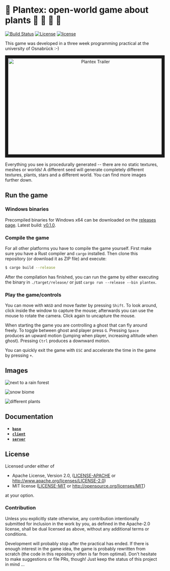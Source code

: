 # :seedling: Plantex: open-world game about plants :evergreen_tree: :leaves: :herb: :palm_tree:

[![Build Status](https://travis-ci.org/OsnaCS/plantex.svg?branch=master)](https://travis-ci.org/OsnaCS/plantex)
[![License](https://img.shields.io/github/license/OsnaCS/plantex.svg)](http://www.apache.org/licenses/LICENSE-2.0)
[![license](https://img.shields.io/github/license/mashape/apistatus.svg?maxAge=2592000)](http://opensource.org/licenses/MIT)

This game was developed in a three week programming practical at the university of Osnabrück :-)

<p align="center"><a href="http://www.youtube.com/watch?feature=player_embedded&v=X1E-dWKzm-Y
" target="_blank"><img src="http://i.imgur.com/pXSWW5f.jpg" 
alt="Plantex Trailer" width="558" height="315" border="10"></img></a></p>

Everything you see is procedurally generated -- there are no static textures, meshes or worlds! A different seed will generate completely different textures, plants, stars and a different world. You can find more images further down.

## Run the game

### Windows binaries

Precompiled binaries for Windows x64 can be downloaded on the [releases page](https://github.com/OsnaCS/plantex/releases). Latest build: [v0.1.0](https://github.com/OsnaCS/plantex/releases/download/v0.1.0/plantex-win.zip).

### Compile the game

For all other platforms you have to compile the game yourself. First make sure you have a Rust compiler and `cargo` installed. Then clone this repository (or download it as ZIP file) and execute:

```bash
$ cargo build --release
```

After the compilation has finished, you can run the game by either executing the binary in `./target/release/` or just `cargo run --release --bin plantex`. 

### Play the game/controls

You can move with `WASD` and move faster by pressing `Shift`. To look around, click inside the window to capture the mouse; afterwards you can use the mouse to rotate the camera. Click again to uncapture the mouse.

When starting the game you are controlling a ghost that can fly around freely. To toggle between ghost and player press `G`. Pressing `Space` produces an upward motion (jumping when player, increasing altitude when ghost). Pressing `Ctrl` produces a downward motion.

You can quickly exit the game with `ESC` and accelerate the time in the game by pressing `+`.

## Images

![next to a rain forest](http://i.imgur.com/MqHlejR.jpg)

![snow biome](http://i.imgur.com/NpCoJIg.jpg)

![different plants](http://i.imgur.com/LLGLWNy.png)

## Documentation

- [**`base`**](https://osnacs.github.io/plantex/base/index.html)
- [**`client`**](https://osnacs.github.io/plantex/client/index.html)
- [**`server`**](https://osnacs.github.io/plantex/server/index.html)

## License

Licensed under either of

 * Apache License, Version 2.0, ([LICENSE-APACHE](LICENSE-APACHE) or http://www.apache.org/licenses/LICENSE-2.0)
 * MIT license ([LICENSE-MIT](LICENSE-MIT) or http://opensource.org/licenses/MIT)

at your option.

### Contribution

Unless you explicitly state otherwise, any contribution intentionally submitted
for inclusion in the work by you, as defined in the Apache-2.0 license, shall be dual licensed as above, without any
additional terms or conditions.

Development will probably stop after the practical has ended. If there is enough interest in the game idea, the game is probably rewritten from scratch (the code in this repository often is far from optimal). Don't hesitate to make suggestions or file PRs, though! Just keep the status of this project in mind ...
